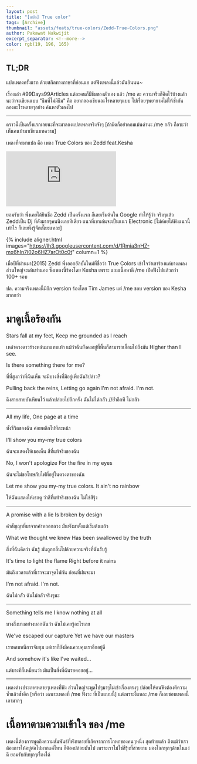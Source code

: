 ```yaml
---
layout: post
title: "[แปล] True color"
tags: [Archive]
thumbnail: "assets/feats/true-colors/Zedd-True-Colors.png"
author: Pakawat Nakwijit
excerpt_separator: <!--more-->
color: rgb(19, 196, 165)
---
```


## TL;DR

แปลเพลงครั้งแรก ด้วยสกิลทางภาษาที่อ่อนแอ แต่ฟังเพลงนี้แล้วมันอินนน~
<!--more-->

เรื่องเล่า #99Days99Articles แต่ละคนก็มีธีมของตัวเอง แล้ว /me ละ ความจริงก็คิดไว้บ้างแล้วนะว่าจะเขียนแบบ "ธีมที่ไม่มีธีม" คือ อยากลองเขียนอะไรหลายๆแบบ ไปเรื่อยๆพยายามไม่ให้ซ้ำกัน ลองอะไรหลายๆอย่าง ค้นหาตัวเองไป

----------------------

คราวนี้เป็นครั้งแรกเลยนะที่จะมาลองแปลเพลงจริงจังๆ [ถ้าผิดก็อย่าคอมเม้นด่านะ /me กลัว ถือซะว่าเห็นคนบ้ามาเขียนบทความ]

เพลงที่จะมาแปล คือ เพลง True Colors ของ Zedd feat.Kesha

<div class="video-container">
    <iframe class="video" src="https://www.youtube.com/embed/weEV0Jf0Urk" frameborder="0" scrolling="no" webkitAllowFullScreen mozallowfullscreen allowFullScreen></iframe>
</div>

ยอมรับว่า พึ่งเคยได้ยินชื่อ Zedd เป็นครั้งแรก ก็เลยเริ่มค้นใน Google ทำให้รู้ว่า จริงๆแล้ว Zeddเป็น Dj ที่ดังมากๆคนนึงเลยทีเดียว แนวที่เขาเล่นจะเป็นแนว Electronic [ไม่ค่อยได้ฟังแนวนี้เท่าไร ก็เลยพึ่งรู้จักเนี๊ยะแหละ]

{% include aligner.html images="https://lh3.googleusercontent.com/d/1Rmia3nHZ-mx6hIn7l02o6HZ7arOt0c0t" column=1 %}

เมื่อปีที่ผ่านมา(2015) Zedd พึ่งออกอัลบั้มใหม่ที่ชื่อว่า True Colors เข้าใจว่าเขาร้องแค่บางเพลง ส่วนใหญ่จะเล่นทำนอง ซึ่งเพลงนี้ร้องโดย Kesha เพราะ แถมเนื้อหาดี /me เปิดฟังไปแล้วกว่า 100+ รอบ

ปล. ความจริงเพลงนี้มีอีก version ร้องโดย Tim James แต่ /me ชอบ version ของ Kesha มากกว่า

# มาดูเนื้อร้องกัน

Stars fall at my feet,
Keep me grounded as I reach

เหล่าดวงดาวร่วงหล่นมาแทบเท้า แม้ว่าฉันยังคงอยู่ที่พื้นก็สามารถเอื้อมไปถึงมัน
Higher than I see.

Is there something there for me?

ที่ที่สูงกว่าที่ฉันเห็น จะมีบางสิ่งที่มีอยู่เพื่อฉันรึปล่าว?

Pulling back the reins,
Letting go again
I'm not afraid. I'm not.

ดึงสายสายบังเหียนไว้ แล้วปล่อยไปอีกครั้ง
ฉันไม่ได้กลัว //ย้ำอีกที ไม่กลัว

------------

All my life,
One page at a time


ทั้งชีวิตของฉัน ค่อยพลิกไปทีละหน้า

I'll show you my-my true colors

ฉันจะแสดงให้เธอเห็น สีที่แท้จริงของฉัน

No, I won't apologize
For the fire in my eyes

ฉันจะไม่ขอโทษกับไฟที่อยู่ในดวงตาของฉัน

Let me show you my-my true colors.
It ain't no rainbow

ให้ฉันแสดงให้เธอดู ว่าสีที่แท้จริงของฉัน ไม่ใช่สีรุ้ง

--------------

A promise with a lie
Is broken by design

คำสัญญาที่มาจากคำหลอกลวง มันพังมาตั้งแต่เริ่มต้นแล้ว

What we thought we knew
Has been swallowed by the truth

สิ่งที่ฉันคิดว่า ฉันรู้ มันถูกกลืนไปด้วยความจริงที่ฉันรับรู้

It's time to light the flame
Right before it rains

มันถึงเวลาแล้วที่เราจะมาจุดไฟกัน ก่อนที่ฝนจะมา

I'm not afraid. I'm not.

ฉันไม่กลัว ฉันไม่กลัวจริงๆนะ

-----------------
Something tells me I know nothing at all

บางสิ่งบางอย่างบอกฉันว่า ฉันไม่เคยรู้อะไรเลย

We've escaped our capture
Yet we have our masters

เราหลบหนีการจับกุม แต่เราก็ยังมีคนควบคุมเราอีกอยู่ดี

And somehow it's like I've waited...

แต่บางทีก็เหมือนว่า มันเป็นสิ่งที่ฉันรอคอยอยู่...

--------------

เพลงต่างประเทศหลายๆเพลงที่ฟัง ส่วนใหญ่จะพูดไปๆมาๆไม่เข้าเรื่องตรงๆ ปล่อยให้คนฟังต้องตีความซ้ำแล้วซ้ำอีก [หรือว่า เฉพาะเพลงที่ /me ฟังวะ ที่เป็นแบบนี้] แต่เพราะงี้แหละ /me ก็เลยชอบเพลงนี้เอามากๆ

# เนื้อหาตามความเข้าใจ ของ /me

เพลงนี้ต้องการพูดถึงความสัมพันธ์ที่พังทลายที่เกิดจากการโกหกของคนๆหนึ่ง สุดท้ายแล้ว ถึงแม้ว่าเราต้องการให้อยู่ต่อไปมากแค่ไหน ก็ต้องปล่อยมันไป เพราะเราไม่ใช่สีรุ้งที่สวยงาม มองโลกทุกๆด้านในแง่ดี ยอมรับกับทุกๆเรื่องได้
